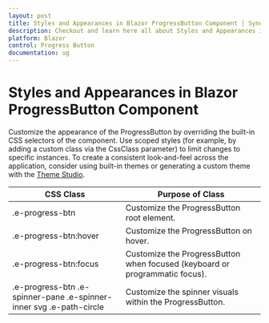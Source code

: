```yaml
---
layout: post
title: Styles and Appearances in Blazor ProgressButton Component | Syncfusion
description: Checkout and learn here all about Styles and Appearances in Syncfusion Blazor ProgressButton component and more.
platform: Blazor
control: Progress Button
documentation: ug
---
```


# Styles and Appearances in Blazor ProgressButton Component

Customize the appearance of the ProgressButton by overriding the built-in CSS selectors of the component. Use scoped styles (for example, by adding a custom class via the CssClass parameter) to limit changes to specific instances. To create a consistent look-and-feel across the application, consider using built-in themes or generating a custom theme with the [Theme Studio](https://blazor.syncfusion.com/themestudio/?theme=material).

| CSS Class | Purpose of Class |
| ----- | ----- |
| .e-progress-btn | Customize the ProgressButton root element. |
| .e-progress-btn:hover | Customize the ProgressButton on hover. |
| .e-progress-btn:focus | Customize the ProgressButton when focused (keyboard or programmatic focus). |
| .e-progress-btn .e-spinner-pane .e-spinner-inner svg .e-path-circle | Customize the spinner visuals within the ProgressButton. |